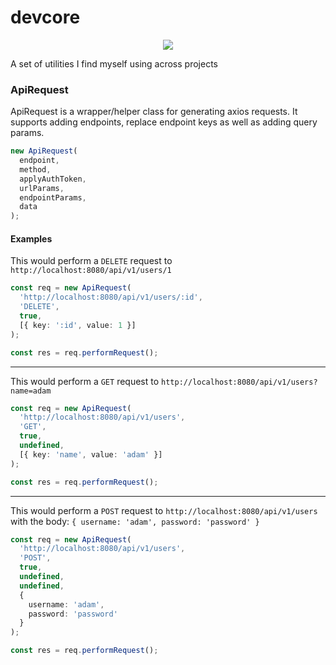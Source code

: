 # devcore

<p align="center">
<a href=""><img src="https://travis-ci.com/joachimdalen/devcore.svg?branch=master"></a>
</p>

A set of utilities I find myself using across projects

### ApiRequest

ApiRequest is a wrapper/helper class for generating axios requests. It supports adding endpoints, replace endpoint keys as well as adding query params.

```ts
new ApiRequest(
  endpoint,
  method,
  applyAuthToken,
  urlParams,
  endpointParams,
  data
);
```

#### Examples

This would perform a `DELETE` request to `http://localhost:8080/api/v1/users/1`

```ts
const req = new ApiRequest(
  'http://localhost:8080/api/v1/users/:id',
  'DELETE',
  true,
  [{ key: ':id', value: 1 }]
);

const res = req.performRequest();
```

---

This would perform a `GET` request to `http://localhost:8080/api/v1/users?name=adam`

```ts
const req = new ApiRequest(
  'http://localhost:8080/api/v1/users',
  'GET',
  true,
  undefined,
  [{ key: 'name', value: 'adam' }]
);

const res = req.performRequest();
```

---

This would perform a `POST` request to `http://localhost:8080/api/v1/users` with the body: `{ username: 'adam', password: 'password' }`

```ts
const req = new ApiRequest(
  'http://localhost:8080/api/v1/users',
  'POST',
  true,
  undefined,
  undefined,
  {
    username: 'adam',
    password: 'password'
  }
);

const res = req.performRequest();
```
